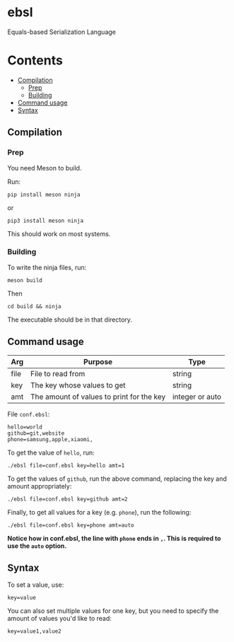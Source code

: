 # ebsl
Equals-based Serialization Language

# Contents
* [Compilation](#compilation)
  * [Prep](#prep)
  * [Building](#building)
* [Command usage](#command-usage)
* [Syntax](#syntax)

## Compilation
### Prep
<!-- Add info about command usage -->
You need Meson to build.

Run:
```console
pip install meson ninja
```
or
```console
pip3 install meson ninja
```
This should work on most systems.

### Building
To write the ninja files, run:
```console
meson build
```
Then
```console
cd build && ninja
```
The executable should be in that directory.

## Command usage
|Arg|Purpose|Type|
|--|--|--|
|file|File to read from|string|
|key|The key whose values to get|string|
|amt|The amount of values to print for the key|integer or auto|

File `conf.ebsl`:
```
hello=world
github=git,website
phone=samsung,apple,xiaomi,
```
To get the value of `hello`, run:
```console
./ebsl file=conf.ebsl key=hello amt=1
```
To get the values of `github`, run the above command, replacing the key and amount appropriately:
```console
./ebsl file=conf.ebsl key=github amt=2
```
Finally, to get all values for a key (e.g. `phone`), run the following:
```console
./ebsl file=conf.ebsl key=phone amt=auto
```
**Notice how in conf.ebsl, the line with `phone` ends in `,`. This is required to use the `auto` option.**
## Syntax
To set a value, use:
```
key=value
```
You can also set multiple values for one key, but you need to specify the amount of values you'd like to read:
```
key=value1,value2
```
